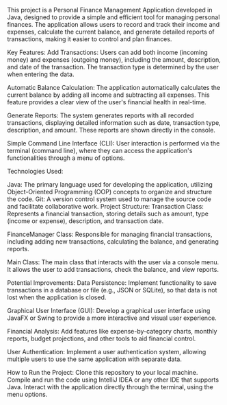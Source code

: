 
This project is a Personal Finance Management Application developed in Java, designed to provide a simple and efficient tool for managing personal finances. The application allows users to record and track their income and expenses, calculate the current balance, and generate detailed reports of transactions, making it easier to control and plan finances.

Key Features:
Add Transactions: Users can add both income (incoming money) and expenses (outgoing money), including the amount, description, and date of the transaction. The transaction type is determined by the user when entering the data.

Automatic Balance Calculation: The application automatically calculates the current balance by adding all income and subtracting all expenses. This feature provides a clear view of the user's financial health in real-time.

Generate Reports: The system generates reports with all recorded transactions, displaying detailed information such as date, transaction type, description, and amount. These reports are shown directly in the console.

Simple Command Line Interface (CLI): User interaction is performed via the terminal (command line), where they can access the application's functionalities through a menu of options.

Technologies Used:

Java: The primary language used for developing the application, utilizing Object-Oriented Programming (OOP) concepts to organize and structure the code.
Git: A version control system used to manage the source code and facilitate collaborative work.
Project Structure:
Transaction Class: Represents a financial transaction, storing details such as amount, type (income or expense), description, and transaction date.

FinanceManager Class: Responsible for managing financial transactions, including adding new transactions, calculating the balance, and generating reports.

Main Class: The main class that interacts with the user via a console menu. It allows the user to add transactions, check the balance, and view reports.

Potential Improvements:
Data Persistence: Implement functionality to save transactions in a database or file (e.g., JSON or SQLite), so that data is not lost when the application is closed.

Graphical User Interface (GUI): Develop a graphical user interface using JavaFX or Swing to provide a more interactive and visual user experience.

Financial Analysis: Add features like expense-by-category charts, monthly reports, budget projections, and other tools to aid financial control.

User Authentication: Implement a user authentication system, allowing multiple users to use the same application with separate data.

How to Run the Project:
Clone this repository to your local machine.
Compile and run the code using IntelliJ IDEA or any other IDE that supports Java.
Interact with the application directly through the terminal, using the menu options.
